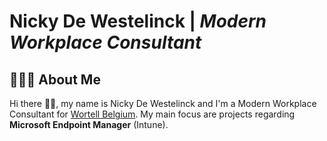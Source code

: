 # Nicky De Westelinck | *Modern Workplace Consultant*
## 👨🏻‍💻 About Me
Hi there 👋🏻, my name is Nicky De Westelinck and I'm a Modern Workplace Consultant for [Wortell Belgium](https://www.wortell.be). My main focus are projects regarding **Microsoft Endpoint Manager** (Intune). 



<!--
**nickydewestelinck/nickydewestelinck** is a ✨ _special_ ✨ repository because its `README.md` (this file) appears on your GitHub profile.

Here are some ideas to get you started:

- 🔭 I’m currently working on ...
- 🌱 I’m currently learning ...
- 👯 I’m looking to collaborate on ...
- 🤔 I’m looking for help with ...
- 💬 Ask me about ...
- 📫 How to reach me: ...
- 😄 Pronouns: ...
- ⚡ Fun fact: ...
-->
